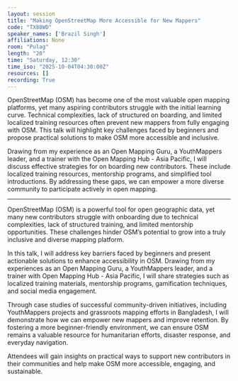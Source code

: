 ```yaml
---
layout: session
title: "Making OpenStreetMap More Accessible for New Mappers"
code: "TX88WD"
speaker_names: ['Brazil Singh']
affiliations: None
room: "Pulag"
length: "20"
time: "Saturday, 12:30"
time_iso: "2025-10-04T04:30:00Z"
resources: []
recording: True
---
```


OpenStreetMap (OSM) has become one of the most valuable open mapping platforms, yet many aspiring contributors struggle with the initial learning curve. Technical complexities, lack of structured on boarding, and limited localized training resources often prevent new mappers from fully engaging with OSM. This talk will highlight key challenges faced by beginners and propose practical solutions to make OSM more accessible and inclusive.

Drawing from my experience as an Open Mapping Guru, a YouthMappers leader, and a trainer with the Open Mapping Hub - Asia Pacific, I will discuss effective strategies for on boarding new contributors. These include localized training resources, mentorship programs, and simplified tool introductions. By addressing these gaps, we can empower a more diverse community to participate actively in open mapping.

<hr>

OpenStreetMap (OSM) is a powerful tool for open geographic data, yet many new contributors struggle with onboarding due to technical complexities, lack of structured training, and limited mentorship opportunities. These challenges hinder OSM’s potential to grow into a truly inclusive and diverse mapping platform.

In this talk, I will address key barriers faced by beginners and present actionable solutions to enhance accessibility in OSM. Drawing from my experiences as an Open Mapping Guru, a YouthMappers leader, and a trainer with Open Mapping Hub - Asia Pacific, I will share strategies such as localized training materials, mentorship programs, gamification techniques, and social media engagement.

Through case studies of successful community-driven initiatives, including YouthMappers projects and grassroots mapping efforts in Bangladesh, I will demonstrate how we can empower new mappers and improve retention. By fostering a more beginner-friendly environment, we can ensure OSM remains a valuable resource for humanitarian efforts, disaster response, and everyday navigation.

Attendees will gain insights on practical ways to support new contributors in their communities and help make OSM more accessible, engaging, and sustainable.

